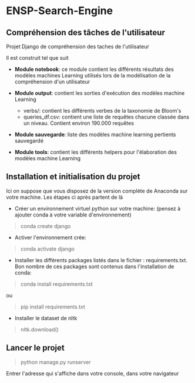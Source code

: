 # ENSP-Search-Engine

## Compréhension des tâches de l'utilisateur

Projet Django de compréhension des taches de l'utilisateur

Il est construit tel que suit
* **Module notebook**: ce module contient les différents résultats des modèles machines Learning utilisés lors de la modélisation de la compréhension d'un utilisateur

* **Module output**: contient les sorties d'exécution des modèles machine Learning
    * verbs/: contient les différents verbes de la taxonomie de Bloom's
    * queries_df.csv: contient une liste de requêtes chacune classée dans un niveau. Contient environ 190.000 requêtes

* **Module sauvegarde**: liste des modèles machine learning pertients sauvegardé
* **Module tools**: contient les différents helpers pour l'élaboration des modèles machine Learning

## Installation et initialisation du projet
Ici on suppose que vous disposez de la version complète de Anaconda sur votre machine. Les étapes ci après partent de là

* Créer un environnement virtuel python sur votre machine: (pensez à ajouter conda à votre variable d'environnement) 
> conda create django 
* Activer l'environnement crée: 
> conda activate django
* Installer les différents packages listés dans le fichier : requirements.txt. Bon nombre de ces packages sont contenus dans l'installation de conda:
> conda install requirements.txt

ou 
> pip install requirements.txt
* Installer le dataset de nltk
> nltk.download()


## Lancer le projet

> python manage.py runserver

Entrer l'adresse qui s'affiche dans votre console, dans votre navigateur
